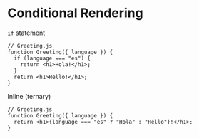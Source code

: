 # Conditional Rendering

`if` statement
```
// Greeting.js
function Greeting({ language }) {
  if (language === "es") {
    return <h1>Hola!</h1>;
  }
  return <h1>Hello!</h1>;
}
```
Inline (ternary)
```
// Greeting.js
function Greeting({ language }) {
  return <h1>{language === "es" ? "Hola" : "Hello"}!</h1>;
}
```